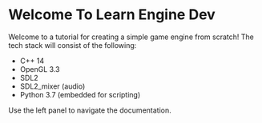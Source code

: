# Welcome To Learn Engine Dev

Welcome to a tutorial for creating a simple game engine from scratch!  The tech stack will consist of the following:

* C++ 14
* OpenGL 3.3
* SDL2
* SDL2_mixer (audio)
* Python 3.7 (embedded for scripting)

Use the left panel to navigate the documentation.